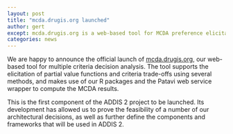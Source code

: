 ```yaml
---
layout: post
title: "mcda.drugis.org launched"
author: gert
except: mcda.drugis.org is a web-based tool for MCDA preference elicitation, and the first ADDIS 2 component to be launched.
categories: news
---
```


We are happy to announce the official launch of [mcda.drugis.org](https://mcda.drugis.org), our web-based tool for multiple criteria decision analysis.
The tool supports the elicitation of partial value functions and criteria trade-offs using several methods, and makes use of our R packages and the Patavi web service wrapper to compute the MCDA results.

This is the first component of the ADDIS 2 project to be launched.
Its development has allowed us to prove the feasibility of a number of our architectural decisions, as well as further define the components and frameworks that will be used in ADDIS 2.
